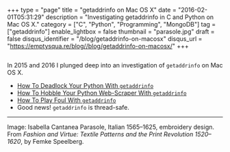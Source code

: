 +++
type = "page"
title = "getaddrinfo on Mac OS X"
date = "2016-02-01T05:31:29"
description = "Investigating getaddrinfo in C and Python on Mac OS X."
category = ["C", "Python", "Programming", "MongoDB"]
tag = ["getaddrinfo"]
enable_lightbox = false
thumbnail = "parasole.jpg"
draft = false
disqus_identifier = "/blog/getaddrinfo-on-macosx"
disqus_url = "https://emptysqua.re/blog//blog/getaddrinfo-on-macosx/"
+++

<p><img alt="" src="parasole.jpg" /></p>
<p>In 2015 and 2016 I plunged deep into an investigation of <code>getaddrinfo</code> on Mac OS X.</p>
<ul>
<li><a href="/getaddrinfo-deadlock/">How To Deadlock Your Python With <code>getaddrinfo</code></a></li>
<li><a href="/mac-python-getaddrinfo-queueing/">How To Hobble Your Python Web-Scraper With <code>getaddrinfo</code></a></li>
<li><a href="/asyncio-getaddrinfo-short-circuit/">How To Play Foul With <code>getaddrinfo</code></a></li>
<li>Good news! <code>getaddrinfo</code> is thread-safe.</li>
</ul>
<hr />
<p>Image: Isabella Cantanea Parasole, Italian 1565&ndash;1625, embroidery design. From <em>Fashion and Virtue: Textile Patterns and the Print Revolution 1520&ndash;1620</em>, by Femke Speelberg.</p>
